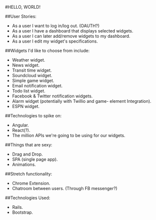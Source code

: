 #HELLO, WORLD!

##User Stories:
- As a user I want to log in/log out. (OAUTH?)
- As a user I have a dashboard that displays selected widgets.
- As a user I can later add/remove widgets to my dashboard.
- As a user I edit my widget's specifications.

##Widgets I'd like to choose from include:
- Weather widget.
- News widget.
- Transit time widget.
- Soundcloud widget.
- Simple game widget.
- Email notification widget.
- Todo list widget.
- Facebook & Twitter notification widgets.
- Alarm widget (potentially with Twillio and game- element Integration).
- ESPN widget.

##Technologies to spike on:
- Angular.
- React(?).
- The million APIs we're going to be using for our widgets.

##Things that are sexy:
- Drag and Drop.
- SPA (single page app).
- Animations.

##Stretch functionality:
- Chrome Extension.
- Chatroom between users. (Through FB messenger?)

##Technologies Used:
- Rails.
- Bootstrap.